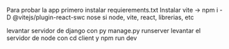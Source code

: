 Para probar la app primero instalar requierements.txt
Instalar vite -> npm i -D @vitejs/plugin-react-swc
nose si node, vite, react, librerias, etc

levantar servidor de django con py manage.py runserver
levantar el servidor de node con cd client y npm run dev
